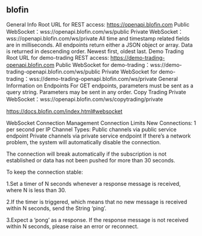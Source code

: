 

## blofin

General Info
Root URL for REST access: https://openapi.blofin.com
Public WebSocket：wss://openapi.blofin.com/ws/public
Private WebSocket：wss://openapi.blofin.com/ws/private
All time and timestamp related fields are in milliseconds.
All endpoints return either a JSON object or array.
Data is returned in descending order. Newest first, oldest last.
Demo Trading
Root URL for demo-trading REST access: https://demo-trading-openapi.blofin.com
Public WebSocket for demo-trading：wss://demo-trading-openapi.blofin.com/ws/public
Private WebSocket for demo-trading：wss://demo-trading-openapi.blofin.com/ws/private
General Information on Endpoints
For GET endpoints, parameters must be sent as a query string.
Parameters may be sent in any order.
Copy Trading
Private WebSocket：wss://openapi.blofin.com/ws/copytrading/private

https://docs.blofin.com/index.html#websocket



WebSocket Connection Management
Connection Limits
New Connections: 1 per second per IP
Channel Types:
Public channels via public service endpoint
Private channels via private service endpoint
If there’s a network problem, the system will automatically disable the connection.

The connection will break automatically if the subscription is not established or data has not been pushed for more than 30 seconds.

To keep the connection stable:

1.Set a timer of N seconds whenever a response message is received, where N is less than 30.

2.If the timer is triggered, which means that no new message is received within N seconds, send the String ‘ping’.

3.Expect a ‘pong’ as a response. If the response message is not received within N seconds, please raise an error or reconnect.